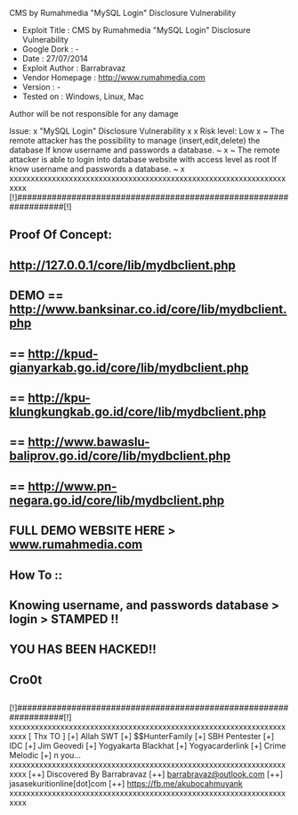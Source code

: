 
CMS by Rumahmedia "MySQL Login" Disclosure Vulnerability

* Exploit Title : CMS by Rumahmedia "MySQL Login" Disclosure Vulnerability
* Google Dork : -
* Date : 27/07/2014
* Exploit Author : Barrabravaz
* Vendor Homepage : http://www.rumahmedia.com
* Version : -
* Tested on : Windows, Linux, Mac

Author will be not responsible for any damage

Issue: 
x "MySQL Login" Disclosure Vulnerability
x 
x Risk level: Low
x ~ The remote attacker has the possibility to manage (insert,edit,delete)
the database If know username and passwords a database. ~
x ~ The remote attacker is able to login into database website with 
access level as root If know username and passwords a database. ~
x 
xxxxxxxxxxxxxxxxxxxxxxxxxxxxxxxxxxxxxxxxxxxxxxxxxxxxxxxxxxxxxxxxxxxxx
[!]##################################################################[!]
##
## Proof Of Concept:
## http://127.0.0.1/core/lib/mydbclient.php
##
## DEMO == http://www.banksinar.co.id/core/lib/mydbclient.php
## == http://kpud-gianyarkab.go.id/core/lib/mydbclient.php
## == http://kpu-klungkungkab.go.id/core/lib/mydbclient.php
## == http://www.bawaslu-baliprov.go.id/core/lib/mydbclient.php
## == http://www.pn-negara.go.id/core/lib/mydbclient.php
##
## FULL DEMO WEBSITE HERE > www.rumahmedia.com
##
## How To ::
## Knowing username, and passwords database > login > STAMPED !! 
## YOU HAS BEEN HACKED!!
## Cro0t ##
##
[!]##################################################################[!]
xxxxxxxxxxxxxxxxxxxxxxxxxxxxxxxxxxxxxxxxxxxxxxxxxxxxxxxxxxxxxxxxxxxxx
[ Thx TO ]
[+] Allah SWT [+] $$HunterFamily [+] SBH Pentester [+] IDC [+] Jim Geovedi 
[+] Yogyakarta Blackhat [+] Yogyacarderlink [+] Crime Melodic [+] n you...
xxxxxxxxxxxxxxxxxxxxxxxxxxxxxxxxxxxxxxxxxxxxxxxxxxxxxxxxxxxxxxxxxxxxx
[++] Discovered By Barrabravaz
[++] barrabravaz@outlook.com 
[++] jasasekuritionline[dot]com
[++] https://fb.me/akubocahmuyank
xxxxxxxxxxxxxxxxxxxxxxxxxxxxxxxxxxxxxxxxxxxxxxxxxxxxxxxxxxxxxxxxxxxxx